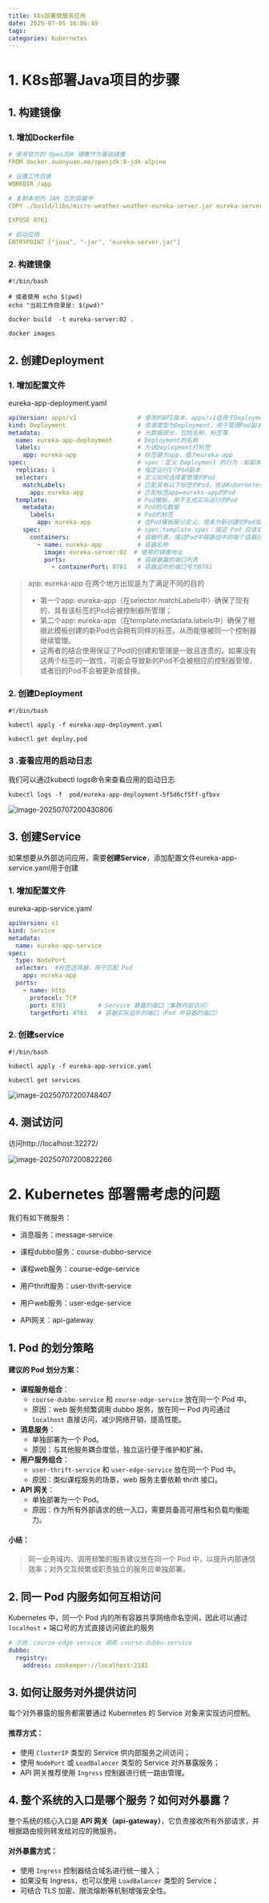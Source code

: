 ```yaml
---
title: k8s部署微服务应用
date: 2025-07-05 16:06:49
tags:
categories: Kubernetes
---
```


# 1.  K8s部署Java项目的步骤

## 1. 构建镜像

### 1. 增加Dockerfile

```yml
# 使用官方的 OpenJDK 镜像作为基础镜像
FROM docker.xuanyuan.me/openjdk:8-jdk-alpine

# 设置工作目录
WORKDIR /app

# 复制本地的 JAR 包到容器中
COPY ./build/libs/micro-weather-weather-eureka-server.jar eureka-server.jar

EXPOSE 8761

# 启动应用
ENTRYPOINT ["java", "-jar", "eureka-server.jar"]
```

### 2. 构建镜像

```shell
#!/bin/bash

# 或者使用 echo $(pwd)
echo "当前工作目录是: $(pwd)"

docker build  -t eureka-server:02 .

docker images
```

## 2. **创建Deployment**

### 1. 增加配置文件

eureka-app-deployment.yaml

```yml
apiVersion: apps/v1                 # 使用的API版本，apps/v1适用于Deployment等资源
kind: Deployment                    # 资源类型为Deployment，用于管理Pod副本
metadata:                           # 元数据部分，包括名称、标签等
  name: eureka-app-deployment       # Deployment的名称
  labels:                           # 为该Deployment打标签
    app: eureka-app                 # 标签键为app，值为eureka-app
spec:                               # spec：定义 Deployment 的行为：如副本数、选择器、Pod 模板等
  replicas: 1                       # 指定运行1个Pod副本
  selector:                         # 定义如何选择要管理的Pod
    matchLabels:                    # 匹配具有以下标签的Pod，告诉Kubernetes，“我想要管理那些具有这些标签的所有Pod”
      app: eureka-app               # 匹配标签app=eureka-app的Pod
  template:                         # Pod模板，用于生成实际运行的Pod
    metadata:                       # Pod的元数据
      labels:                       # Pod的标签
        app: eureka-app             # 在Pod模板部分定义，用来为新创建的Pod指定标签。当你创建一个Deployment时，它会根据这个模板创建Pod，并给这些Pod打上相应的标签
    spec:                           # spec.template.spec：描述 Pod 应该如何创建（即 Pod 的规格）
      containers:                   # 容器列表，描述Pod中容器组中的每个容器应该如何运行
        - name: eureka-app          # 容器名称
          image: eureka-server:02  # 使用的镜像地址
          ports:                    # 容器暴露的端口列表
            - containerPort: 8761   # 容器监听的端口号为8761
```

> app: eureka-app 在两个地方出现是为了满足不同的目的
>
> - 第一个app: eureka-app（在selector.matchLabels中）确保了现有的、具有该标签的Pod会被控制器所管理；
> - 第二个app: eureka-app（在template.metadata.labels中）确保了根据此模板创建的新Pod也会拥有同样的标签，从而能够被同一个控制器继续管理。
> - 这两者的结合使用保证了Pod的创建和管理是一致且连贯的。如果没有这两个标签的一致性，可能会导致新的Pod不会被相应的控制器管理，或者旧的Pod不会被更新或替换。

### 2. 创建Deployment

```shell
#!/bin/bash

kubectl apply -f eureka-app-deployment.yaml

kubectl get deploy,pod
```

### 3 .查看应用的启动日志

我们可以通过kubectl logs命令来查看应用的启动日志

```shell
kubectl logs -f  pod/eureka-app-deployment-5f5d6cf5ff-gfbxv
```

![image-20250707200430806](https://panyuro.oss-cn-beijing.aliyuncs.com/image-20250707200430806.png)

## 3. **创建Service**

如果想要从外部访问应用，需要**创建Service**，添加配置文件eureka-app-service.yaml用于创建

### 1. 增加配置文件

eureka-app-service.yaml

```yml
apiVersion: v1
kind: Service
metadata:
  name: eureka-app-service
spec:
  type: NodePort
  selector:  #标签选择器，用于匹配 Pod
    app: eureka-app
  ports:
    - name: http
      protocol: TCP
      port: 8761         # Service 暴露的端口（集群内部访问）
      targetPort: 8761   # 容器实际监听的端口（Pod 中容器的端口）
```

### 2. 创建service

```shell
#!/bin/bash

kubectl apply -f eureka-app-service.yaml

kubectl get services
```



![image-20250707200748407](https://panyuro.oss-cn-beijing.aliyuncs.com/image-20250707200748407.png)

## 4. 测试访问

访问http://localhost:32272/

![image-20250707200822266](https://panyuro.oss-cn-beijing.aliyuncs.com/image-20250707200822266.png)

# 2. Kubernetes 部署需考虑的问题

我们有如下微服务：

- 消息服务：message-service

- 课程dubbo服务：course-dubbo-service

- 课程web服务：course-edge-service

- 用户thrift服务：user-thrift-service

- 用户web服务：user-edge-service

- API网关：api-gateway

## 1. Pod 的划分策略

#### 建议的 Pod 划分方案：

- **课程服务组合**：
  - `course-dubbo-service` 和 `course-edge-service` 放在同一个 Pod 中。
  - 原因：web 服务频繁调用 dubbo 服务，放在同一 Pod 内可通过 `localhost` 直接访问，减少网络开销，提高性能。
- **消息服务**：
  - 单独部署为一个 Pod。
  - 原因：与其他服务耦合度低，独立运行便于维护和扩展。
- **用户服务组合**：
  - `user-thrift-service` 和 `user-edge-service` 放在同一个 Pod 中。
  - 原因：类似课程服务的场景，web 服务主要依赖 thrift 接口。
- **API 网关**：
  - 单独部署为一个 Pod。
  - 原因：作为所有外部请求的统一入口，需要具备高可用性和负载均衡能力。

#### 小结：

> 同一业务域内、调用频繁的服务建议放在同一个 Pod 中，以提升内部通信效率；对外交互频繁或职责独立的服务应单独部署。



## 2. 同一 Pod 内服务如何互相访问

Kubernetes 中，同一个 Pod 内的所有容器共享网络命名空间，因此可以通过 `localhost` + 端口号的方式直接访问彼此的服务

```yml
# 示例：course-edge-service 调用 course-dubbo-service
dubbo:
  registry:
    address: zookeeper://localhost:2181
```

## 3. 如何让服务对外提供访问

每个对外暴露的服务都需要通过 Kubernetes 的 Service 对象来实现访问控制。

#### 推荐方式：

- 使用 `ClusterIP` 类型的 Service 供内部服务之间访问；
- 使用 `NodePort` 或 `LoadBalancer` 类型的 Service 对外暴露服务；
- API 网关推荐使用 `Ingress` 控制器进行统一路由管理。

## 4. 整个系统的入口是哪个服务？如何对外暴露？

整个系统的核心入口是 **API 网关（api-gateway）**，它负责接收所有外部请求，并根据路由规则转发给对应的微服务。

#### 对外暴露方式：

- 使用 `Ingress` 控制器结合域名进行统一接入；
- 如果没有 Ingress，也可以使用 `LoadBalancer` 类型的 Service；
- 可结合 TLS 加密、限流熔断等机制增强安全性。

